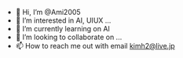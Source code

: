 - 👋 Hi, I’m @Ami2005
- 👀 I’m interested in AI, UIUX ...
- 🌱 I’m currently learning on AI
- 💞️ I’m looking to collaborate on ...
- 📫 How to reach me out with email kimh2@live.jp

<!---
Ami2005/Ami2005 is a ✨ special ✨ repository because its `README.md` (this file) appears on your GitHub profile.
You can click the Preview link to take a look at your changes.
--->
